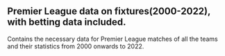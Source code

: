 ## Premier League data on fixtures(2000-2022), with betting data included.

Contains the necessary data for Premier League matches of all the teams and their statistics from 2000 onwards to 2022.

